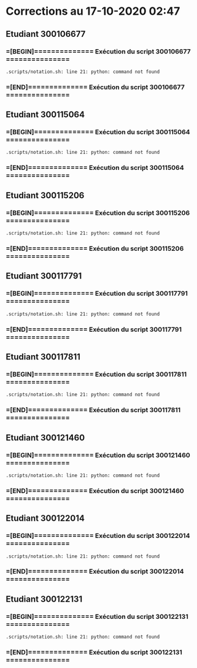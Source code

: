 # Corrections au 17-10-2020 02:47

## Etudiant 300106677 
###  =[BEGIN]============== Exécution du script 300106677 =============== 
```
.scripts/notation.sh: line 21: python: command not found
```
###  =[END]============== Exécution du script 300106677 =============== 
## Etudiant 300115064 
###  =[BEGIN]============== Exécution du script 300115064 =============== 
```
.scripts/notation.sh: line 21: python: command not found
```
###  =[END]============== Exécution du script 300115064 =============== 
## Etudiant 300115206 
###  =[BEGIN]============== Exécution du script 300115206 =============== 
```
.scripts/notation.sh: line 21: python: command not found
```
###  =[END]============== Exécution du script 300115206 =============== 
## Etudiant 300117791 
###  =[BEGIN]============== Exécution du script 300117791 =============== 
```
.scripts/notation.sh: line 21: python: command not found
```
###  =[END]============== Exécution du script 300117791 =============== 
## Etudiant 300117811 
###  =[BEGIN]============== Exécution du script 300117811 =============== 
```
.scripts/notation.sh: line 21: python: command not found
```
###  =[END]============== Exécution du script 300117811 =============== 
## Etudiant 300121460 
###  =[BEGIN]============== Exécution du script 300121460 =============== 
```
.scripts/notation.sh: line 21: python: command not found
```
###  =[END]============== Exécution du script 300121460 =============== 
## Etudiant 300122014 
###  =[BEGIN]============== Exécution du script 300122014 =============== 
```
.scripts/notation.sh: line 21: python: command not found
```
###  =[END]============== Exécution du script 300122014 =============== 
## Etudiant 300122131 
###  =[BEGIN]============== Exécution du script 300122131 =============== 
```
.scripts/notation.sh: line 21: python: command not found
```
###  =[END]============== Exécution du script 300122131 =============== 
